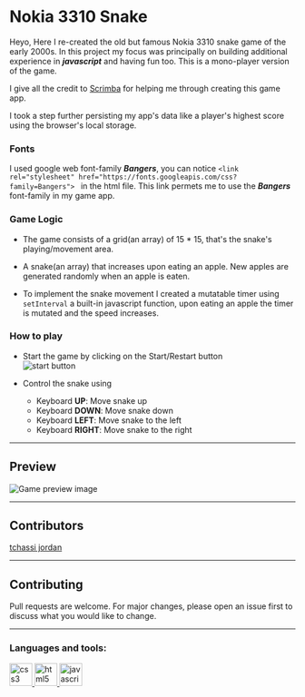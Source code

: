 # Nokia 3310 Snake 

Heyo, Here I re-created the old but famous Nokia 3310 snake game of the early 2000s. In this project my focus was principally on building additional experience in ___javascript___ and having fun too. This is a mono-player version of the game. 

I give all the credit to <a href="https://scrimba.com/playlist/pkrr5S9">Scrimba</a> for helping me through creating this game app.  

I took a step further persisting my app's data like a player's highest score using the browser's local storage.

### Fonts

I used google web font-family ___Bangers___, you can notice 
```<link rel="stylesheet" href="https://fonts.googleapis.com/css?family=Bangers"> ``` in the html file. This link permets me to use the ___Bangers___ font-family in my game app.

### Game Logic

- The game consists of a grid(an array) of 15 * 15, that's the snake's playing/movement area. 

- A snake(an array) that increases upon eating an apple. New apples are generated randomly when an apple is eaten.

- To implement the snake movement I created a mutatable timer using ``` setInterval ``` a built-in javascript function, upon eating an apple the timer is mutated and the speed increases.

### How to play
- Start the game by clicking on the Start/Restart button
    <br>
    <img src="./images/start-btn.png" alt="start button">

- Control the snake using
    <ul>
        <li>Keyboard <strong>UP</strong>: Move snake up </li>
        <li>Keyboard <strong>DOWN</strong>: Move snake down </li>
        <li>Keyboard <strong>LEFT</strong>: Move snake to the left </li>
        <li>Keyboard <strong>RIGHT</strong>: Move snake to the right </li>
    </ul>


---
## Preview

<img src="./images/game-preview.png" alt="Game preview image">

---

## Contributors
 <a href="https://github.com/tchassijordan">
 tchassi jordan</a>

---

## Contributing 
Pull requests are welcome. For major changes, please open an issue first to discuss what you would like to change.

---

<h3 align="left">Languages and tools:</h3>
<p align="left"> <a href="https://www.w3schools.com/css/" target="_blank"> <img src="https://raw.githubusercontent.com/devicons/devicon/master/icons/css3/css3-original-wordmark.svg" alt="css3" width="40" height="40"/> </a> <a href="https://www.w3.org/html/" target="_blank"> <img src="https://raw.githubusercontent.com/devicons/devicon/master/icons/html5/html5-original-wordmark.svg" alt="html5" width="40" height="40"/> </a> <a href="https://developer.mozilla.org/en-US/docs/Web/JavaScript" target="_blank"> <img src="https://raw.githubusercontent.com/devicons/devicon/master/icons/javascript/javascript-original.svg" alt="javascript" width="40" height="40"/> </a> </p>

